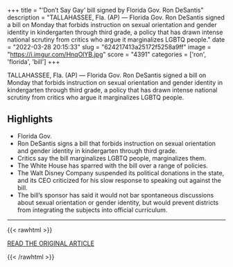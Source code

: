 +++
title = "‘Don’t Say Gay’ bill signed by Florida Gov. Ron DeSantis"
description = "TALLAHASSEE, Fla. (AP) — Florida Gov. Ron DeSantis signed a bill on Monday that forbids instruction on sexual orientation and gender identity in kindergarten through third grade, a policy that has drawn intense national scrutiny  from critics who argue it marginalizes LGBTQ people."
date = "2022-03-28 20:15:33"
slug = "624217413a25172f5258a9ff"
image = "https://i.imgur.com/HnqOlYB.jpg"
score = "4391"
categories = ['ron', 'florida', 'bill']
+++

TALLAHASSEE, Fla. (AP) — Florida Gov. Ron DeSantis signed a bill on Monday that forbids instruction on sexual orientation and gender identity in kindergarten through third grade, a policy that has drawn intense national scrutiny  from critics who argue it marginalizes LGBTQ people.

## Highlights

- Florida Gov.
- Ron DeSantis signs a bill that forbids instruction on sexual orientation and gender identity in kindergarten through third grade.
- Critics say the bill marginalizes LGBTQ people, marginalizes them.
- The White House has sparred with the bill over a range of policies.
- The Walt Disney Company suspended its political donations in the state, and its CEO criticized for his slow response to speaking out against the bill.
- The bill’s sponsor has said it would not bar spontaneous discussions about sexual orientation or gender identity, but would prevent districts from integrating the subjects into official curriculum.

---

{{< rawhtml >}}
  <p class="article-category">
    <a target="_blank" href="https://apnews.com/article/education-florida-ron-desantis-gender-identity-56aee61f075a12663f25990c7b31624d">READ THE ORIGINAL ARTICLE</a>
  </p>
{{< /rawhtml >}}
